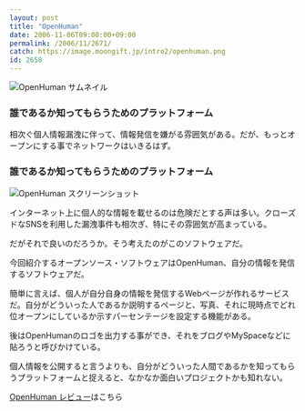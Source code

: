 ```yaml
---
layout: post
title: "OpenHuman"
date: 2006-11-06T09:00:00+09:00
permalink: /2006/11/2671/
catch: https://image.moongift.jp/intro2/openhuman.png
id: 2658
---
```

 ![OpenHuman サムネイル](https://image.moongift.jp/intro2/openhuman.t.png "OpenHuman サムネイル")
  

### 誰であるか知ってもらうためのプラットフォーム
  
相次ぐ個人情報漏洩に伴って、情報発信を嫌がる雰囲気がある。だが、もっとオープンにする事でネットワークはいきるはず。  
<!--more-->  

### 誰であるか知ってもらうためのプラットフォーム
  

![OpenHuman スクリーンショット](https://image.moongift.jp/intro2/openhuman.png "OpenHuman スクリーンショット")

  

インターネット上に個人的な情報を載せるのは危険だとする声は多い。クローズドなSNSを利用した漏洩事件も相次ぎ、特にその雰囲気が高まっている。

  

だがそれで良いのだろうか。そう考えたのがこのソフトウェアだ。

  

今回紹介するオープンソース・ソフトウェアはOpenHuman、自分の情報を発信するソフトウェアだ。

  

簡単に言えば、個人が自分自身の情報を発信するWebページが作れるサービスだ。自分がどういった人であるか説明するページと、写真、それに現時点でどれ位オープンにしているか示すパーセンテージを設定する機能がある。

  

後はOpenHumanのロゴを出力する事ができ、それをブログやMySpaceなどに貼ろうと呼びかけている。

  

個人情報を公開すると言うよりも、自分がどういった人間であるかを知ってもらうプラットフォームと捉えると、なかなか面白いプロジェクトかも知れない。

  

[OpenHuman レビュー](http://oss.moongift.jp/review/i-2672.html)はこちら

